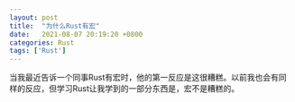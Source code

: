 ```yaml
---
layout: post
title:  "为什么Rust有宏"
date:   2021-08-07 20:19:20 +0800
categories: Rust
tags: ['Rust']
---
```


当我最近告诉一个同事Rust有宏时，他的第一反应是这很糟糕。以前我也会有同样的反应，但学习Rust让我学到的一部分东西是，宏不是糟糕的。
